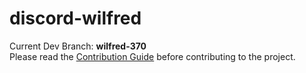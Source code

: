 # discord-wilfred

Current Dev Branch: **wilfred-370**  
Please read the [Contribution Guide](https://github.com/MattW-source/discord-wilfred/blob/master/contributing.md) before contributing to the project.
